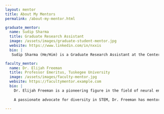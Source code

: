 ```yaml
---
layout: mentor
title: About My Mentors
permalink: /about-my-mentor.html

graduate_mentor:
  name: Sudip Sharma
  title: Graduate Research Assistant
  image: /assets/images/graduate-student-mentor.jpg
  website: https://www.linkedin.com/in/nxxis 
  bio: |
   Sudip Sharma (He/Him) is a Graduate Research Assistant at the Center for Equitable AI and Machine Learning Systems (CEAMLS) at Morgan State University. With a strong foundation in software engineering, he brings hands-on experience from his previous role at EB Pearls, where he specialized in Node.js and iOS development. Sudip is passionate about leveraging AI/ML technologies to build impactful and inclusive solutions. Currently based in Baltimore, MD, he continues to deepen his expertise at the intersection of software engineering and ethical AI.

faculty_mentor:
  name: Dr. Elijah Freeman
  title: Professor Emeritus, Tuskegee University
  image: /assets/images/faculty-mentor.jpg
  website: https://facultymentor.example.com
  bio: |
    Dr. Elijah Freeman is a pioneering figure in the field of neural engineering and robotics. With over four decades of experience in academia and research, his work has focused on developing accessible brain-computer interface systems and exploring how robotics can enhance human capability.
    
    A passionate advocate for diversity in STEM, Dr. Freeman has mentored dozens of underrepresented students and continues to inspire the next generation of researchers and technologists through his leadership and legacy.

---
```

